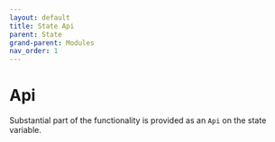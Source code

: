 ```yaml
---
layout: default
title: State Api
parent: State
grand-parent: Modules
nav_order: 1
---
```


# Api

Substantial part of the functionality is provided as an `Api` on the state variable.
